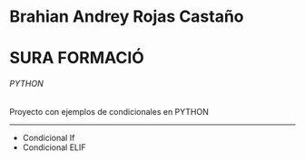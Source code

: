 # Brahian Andrey Rojas Castaño
# SURA FORMACIÓ 
###### PYTHON 

Proyecto con ejemplos de condicionales en PYTHON 

***  
- Condicional If
- Condicional ELIF 
